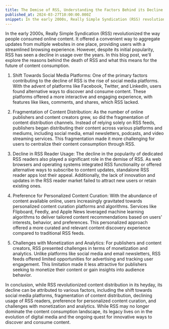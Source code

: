 ```yaml
---
title: The Demise of RSS, Understanding the Factors Behind its Decline
published_at: 2024-03-27T10:00:00.000Z
snippet: In the early 2000s, Really Simple Syndication (RSS) revolutionized the way people consumed online content. It offered a convenient way to aggregate updates from multiple websites in one place, providing users with a streamlined browsing experience. However, despite its initial popularity, RSS has seen a decline in usage over the years. In this blog post, we'll explore the reasons behind the death of RSS and what this means for the future of content consumption.
---
```


In the early 2000s, Really Simple Syndication (RSS) revolutionized the way people consumed online content. It offered a convenient way to aggregate updates from multiple websites in one place, providing users with a streamlined browsing experience. However, despite its initial popularity, RSS has seen a decline in usage over the years. In this blog post, we'll explore the reasons behind the death of RSS and what this means for the future of content consumption.

1. Shift Towards Social Media Platforms:
One of the primary factors contributing to the decline of RSS is the rise of social media platforms. With the advent of platforms like Facebook, Twitter, and LinkedIn, users found alternative ways to discover and consume content. These platforms offered a more interactive and engaging experience, with features like likes, comments, and shares, which RSS lacked.

2. Fragmentation of Content Distribution:
As the number of online publishers and content creators grew, so did the fragmentation of content distribution channels. Instead of relying solely on RSS feeds, publishers began distributing their content across various platforms and mediums, including social media, email newsletters, podcasts, and video streaming services. This fragmentation made it more challenging for users to centralize their content consumption through RSS.

3. Decline in RSS Reader Usage:
The decline in the popularity of dedicated RSS readers also played a significant role in the demise of RSS. As web browsers and operating systems integrated RSS functionality or offered alternative ways to subscribe to content updates, standalone RSS reader apps lost their appeal. Additionally, the lack of innovation and updates in the RSS reader market failed to attract new users or retain existing ones.

4. Preference for Personalized Content Curation:
With the abundance of content available online, users increasingly gravitated towards personalized content curation platforms and algorithms. Services like Flipboard, Feedly, and Apple News leveraged machine learning algorithms to deliver tailored content recommendations based on users' interests, behavior, and preferences. This personalized approach offered a more curated and relevant content discovery experience compared to traditional RSS feeds.

5. Challenges with Monetization and Analytics:
For publishers and content creators, RSS presented challenges in terms of monetization and analytics. Unlike platforms like social media and email newsletters, RSS feeds offered limited opportunities for advertising and tracking user engagement. This limitation made it less attractive for publishers seeking to monetize their content or gain insights into audience behavior.

In conclusion, while RSS revolutionized content distribution in its heyday, its decline can be attributed to various factors, including the shift towards social media platforms, fragmentation of content distribution, declining usage of RSS readers, preference for personalized content curation, and challenges with monetization and analytics. While RSS may no longer dominate the content consumption landscape, its legacy lives on in the evolution of digital media and the ongoing quest for innovative ways to discover and consume content.